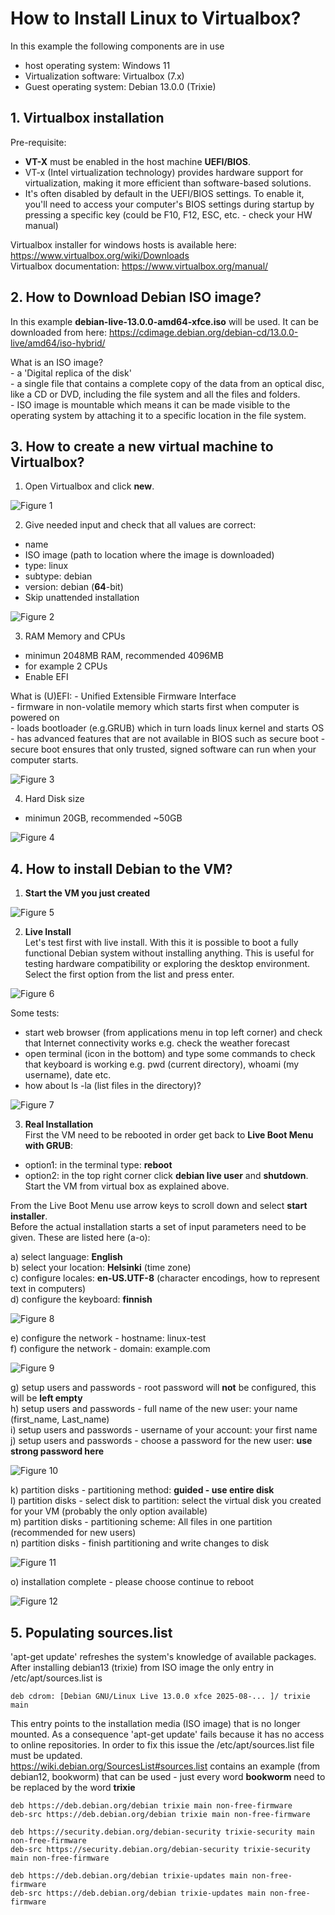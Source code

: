 # How to Install Linux to Virtualbox?
In this example the following components are in use
- host operating system: Windows 11
- Virtualization software: Virtualbox (7.x)
- Guest operating system: Debian 13.0.0 (Trixie)

## 1. Virtualbox installation  
Pre-requisite:    
- __VT-X__ must be enabled in the host machine __UEFI/BIOS__.  
- VT-x (Intel virtualization technology) provides hardware support for virtualization, making it more efficient than software-based solutions.
- It's often disabled by default in the UEFI/BIOS settings. To enable it, you'll need to access your computer's BIOS settings during startup by pressing a specific key (could be F10, F12, ESC, etc. - check your HW manual)  

Virtualbox installer for windows hosts is available here: https://www.virtualbox.org/wiki/Downloads    
Virtualbox documentation: https://www.virtualbox.org/manual/    

## 2. How to Download Debian ISO image?
In this example __debian-live-13.0.0-amd64-xfce.iso__ will be used. It can be downloaded from here: https://cdimage.debian.org/debian-cd/13.0.0-live/amd64/iso-hybrid/   

What is an ISO image?   
     - a 'Digital replica of the disk'  
	 - a single file that contains a complete copy of the data from an optical disc, like a CD or DVD, including the file system and all the files and folders.  
     - ISO image is mountable which means it can be made visible to the operating system by attaching it to a specific location in the file system.  


## 3. How to create a new virtual machine to Virtualbox?

1) Open Virtualbox and click __new__.

![Figure 1](./pictures/1_picture.png)  

2) Give needed input and check that all values are correct:
  - name
  - ISO image (path to location where the image is downloaded)
  - type: linux
  - subtype: debian
  - version: debian (__64__-bit)
  - Skip unattended installation

![Figure 2](./pictures/2_picture.png) 
 
3) RAM Memory and CPUs
- minimun 2048MB RAM, recommended 4096MB
- for example 2 CPUs
- Enable EFI  

What is (U)EFI:
       - Unified Extensible Firmware Interface  
       - firmware in non-volatile memory which starts first when computer is powered on  
	   - loads bootloader (e.g.GRUB) which in turn loads linux kernel and starts OS  
	   - has advanced features that are not available in BIOS such as secure boot 
	   - secure boot ensures that only trusted, signed software can run when your computer starts.  

![Figure 3](./pictures/3_Picture.png) 
  
4) Hard Disk size
- minimun 20GB, recommended ~50GB

![Figure 4](./pictures/4_picture.png) 

## 4. How to install Debian to the VM?

1) __Start the VM you just created__

![Figure 5](./pictures/5_picture.png) 

2) __Live Install__  
Let's test first with live install. With this it is possible to boot a fully functional Debian system without installing anything.
This is useful for testing hardware compatibility or exploring the desktop environment. Select the first option from the list and press enter.

![Figure 6](./pictures/6_picture.png) 

Some tests:  
- start web browser (from applications menu in top left corner) and check that Internet connectivity works e.g. check the weather forecast  
- open terminal (icon in the bottom) and type some commands to check that keyboard is working e.g. pwd (current directory), whoami (my username), date etc.
- how about ls -la (list files in the directory)?

![Figure 7](./pictures/7_picture.png) 

3) __Real Installation__  
First the VM need to be rebooted in order get back to __Live Boot Menu with GRUB__:
- option1: in the terminal type: __reboot__
- option2: in the top right corner click __debian live user__ and __shutdown__. Start the VM from virtual box as explained above.  

From the Live Boot Menu use arrow keys to scroll down and select __start installer__.  
Before the actual installation starts a set of input parameters need to be given. These are listed here (a-o):  

a) select language: __English__  
b) select your location: __Helsinki__ (time zone)  
c) configure locales: __en-US.UTF-8__ (character encodings, how to represent text in computers)  
d) configure the keyboard: __finnish__  

![Figure 8](./pictures/8_picture.png) 

e) configure the network - hostname: linux-test  
f) configure the network - domain: example.com  

![Figure 9](./pictures/9_icture.png)
  
g) setup users and passwords - root password will __not__ be configured, this will be __left empty__  
h) setup users and passwords - full name of the new user: your name (first_name, Last_name)  
i) setup users and passwords - username of your account: your first name  
j) setup users and passwords - choose a password for the new user: __use strong password here__  

![Figure 10](./pictures/10_picture.png)
  
k) partition disks - partitioning method: __guided - use entire disk__  
l) partition disks - select disk to partition: select the virtual disk you created for your VM (probably the only option available)  
m) partition disks - partitioning scheme: All files in one partition (recommended for new users)  
n) partition disks - finish partitioning and write changes to disk  

![Figure 11](./pictures/11_picture.png)

o) installation complete - please choose continue to reboot  

![Figure 12](./pictures/12_picture.png)

## 5. Populating sources.list  
'apt-get update' refreshes the system's knowledge of available packages.
After installing debian13 (trixie) from ISO image the only entry in /etc/apt/sources.list is  

`deb cdrom: [Debian GNU/Linux Live 13.0.0 xfce 2025-08-... ]/ trixie main`   

This entry points to the installation media (ISO image) that is no longer mounted. As a consequence 'apt-get update' fails because it has no access to online repositories. In order to fix this issue the /etc/apt/sources.list file must be updated.  
https://wiki.debian.org/SourcesList#sources.list contains an example (from debian12, bookworm) that can be used - just every word __bookworm__ need to be replaced by the word __trixie__  


```
deb https://deb.debian.org/debian trixie main non-free-firmware
deb-src https://deb.debian.org/debian trixie main non-free-firmware

deb https://security.debian.org/debian-security trixie-security main non-free-firmware
deb-src https://security.debian.org/debian-security trixie-security main non-free-firmware

deb https://deb.debian.org/debian trixie-updates main non-free-firmware
deb-src https://deb.debian.org/debian trixie-updates main non-free-firmware
```


